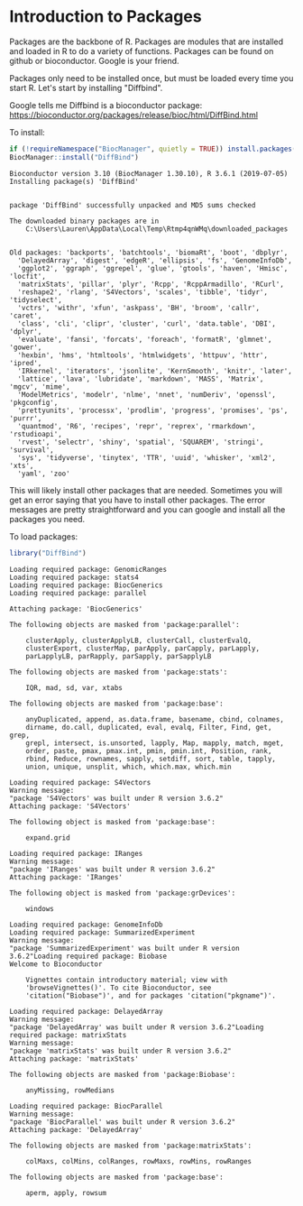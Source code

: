 # Introduction to Packages

Packages are the backbone of R. Packages are modules that are installed and loaded in R to do a variety of functions.
Packages can be found on github or bioconductor. Google is your friend.

Packages only need to be installed once, but must be loaded every time you start R. Let's start by installing "Diffbind".

Google tells me Diffbind is a bioconductor package: https://bioconductor.org/packages/release/bioc/html/DiffBind.html

To install:


```R
if (!requireNamespace("BiocManager", quietly = TRUE)) install.packages("BiocManager")
BiocManager::install("DiffBind")
```

    Bioconductor version 3.10 (BiocManager 1.30.10), R 3.6.1 (2019-07-05)
    Installing package(s) 'DiffBind'
    

    package 'DiffBind' successfully unpacked and MD5 sums checked
    
    The downloaded binary packages are in
    	C:\Users\Lauren\AppData\Local\Temp\Rtmp4qnWMq\downloaded_packages
    

    Old packages: 'backports', 'batchtools', 'biomaRt', 'boot', 'dbplyr',
      'DelayedArray', 'digest', 'edgeR', 'ellipsis', 'fs', 'GenomeInfoDb',
      'ggplot2', 'ggraph', 'ggrepel', 'glue', 'gtools', 'haven', 'Hmisc', 'locfit',
      'matrixStats', 'pillar', 'plyr', 'Rcpp', 'RcppArmadillo', 'RCurl',
      'reshape2', 'rlang', 'S4Vectors', 'scales', 'tibble', 'tidyr', 'tidyselect',
      'vctrs', 'withr', 'xfun', 'askpass', 'BH', 'broom', 'callr', 'caret',
      'class', 'cli', 'clipr', 'cluster', 'curl', 'data.table', 'DBI', 'dplyr',
      'evaluate', 'fansi', 'forcats', 'foreach', 'formatR', 'glmnet', 'gower',
      'hexbin', 'hms', 'htmltools', 'htmlwidgets', 'httpuv', 'httr', 'ipred',
      'IRkernel', 'iterators', 'jsonlite', 'KernSmooth', 'knitr', 'later',
      'lattice', 'lava', 'lubridate', 'markdown', 'MASS', 'Matrix', 'mgcv', 'mime',
      'ModelMetrics', 'modelr', 'nlme', 'nnet', 'numDeriv', 'openssl', 'pkgconfig',
      'prettyunits', 'processx', 'prodlim', 'progress', 'promises', 'ps', 'purrr',
      'quantmod', 'R6', 'recipes', 'repr', 'reprex', 'rmarkdown', 'rstudioapi',
      'rvest', 'selectr', 'shiny', 'spatial', 'SQUAREM', 'stringi', 'survival',
      'sys', 'tidyverse', 'tinytex', 'TTR', 'uuid', 'whisker', 'xml2', 'xts',
      'yaml', 'zoo'
    

This will likely install other packages that are needed. Sometimes you will get an error saying that you have to install other packages. The error messages are pretty straightforward and you can google and install all the packages you need.

To load packages:


```R
library("DiffBind")
```

    Loading required package: GenomicRanges
    Loading required package: stats4
    Loading required package: BiocGenerics
    Loading required package: parallel
    
    Attaching package: 'BiocGenerics'
    
    The following objects are masked from 'package:parallel':
    
        clusterApply, clusterApplyLB, clusterCall, clusterEvalQ,
        clusterExport, clusterMap, parApply, parCapply, parLapply,
        parLapplyLB, parRapply, parSapply, parSapplyLB
    
    The following objects are masked from 'package:stats':
    
        IQR, mad, sd, var, xtabs
    
    The following objects are masked from 'package:base':
    
        anyDuplicated, append, as.data.frame, basename, cbind, colnames,
        dirname, do.call, duplicated, eval, evalq, Filter, Find, get, grep,
        grepl, intersect, is.unsorted, lapply, Map, mapply, match, mget,
        order, paste, pmax, pmax.int, pmin, pmin.int, Position, rank,
        rbind, Reduce, rownames, sapply, setdiff, sort, table, tapply,
        union, unique, unsplit, which, which.max, which.min
    
    Loading required package: S4Vectors
    Warning message:
    "package 'S4Vectors' was built under R version 3.6.2"
    Attaching package: 'S4Vectors'
    
    The following object is masked from 'package:base':
    
        expand.grid
    
    Loading required package: IRanges
    Warning message:
    "package 'IRanges' was built under R version 3.6.2"
    Attaching package: 'IRanges'
    
    The following object is masked from 'package:grDevices':
    
        windows
    
    Loading required package: GenomeInfoDb
    Loading required package: SummarizedExperiment
    Warning message:
    "package 'SummarizedExperiment' was built under R version 3.6.2"Loading required package: Biobase
    Welcome to Bioconductor
    
        Vignettes contain introductory material; view with
        'browseVignettes()'. To cite Bioconductor, see
        'citation("Biobase")', and for packages 'citation("pkgname")'.
    
    Loading required package: DelayedArray
    Warning message:
    "package 'DelayedArray' was built under R version 3.6.2"Loading required package: matrixStats
    Warning message:
    "package 'matrixStats' was built under R version 3.6.2"
    Attaching package: 'matrixStats'
    
    The following objects are masked from 'package:Biobase':
    
        anyMissing, rowMedians
    
    Loading required package: BiocParallel
    Warning message:
    "package 'BiocParallel' was built under R version 3.6.2"
    Attaching package: 'DelayedArray'
    
    The following objects are masked from 'package:matrixStats':
    
        colMaxs, colMins, colRanges, rowMaxs, rowMins, rowRanges
    
    The following objects are masked from 'package:base':
    
        aperm, apply, rowsum
    
    
    

